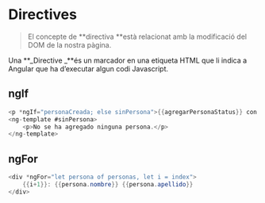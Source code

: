 # Directives

> El concepte de **directiva **està relacionat amb la modificació del DOM de la nostra pàgina.

Una **_Directive _**és un marcador en una etiqueta HTML que li indica a Angular que ha d’executar algun codi Javascript.

## ngIf

```csharp
<p *ngIf="personaCreada; else sinPersona">{{agregarPersonaStatus}} con título {{tituloPersona}}</p>
<ng-template #sinPersona>
    <p>No se ha agregado ninguna persona.</p>
</ng-template>
```

## ngFor

```csharp
<div *ngFor="let persona of personas, let i = index">
    {{i+1}}: {{persona.nombre}} {{persona.apellido}}
</div>
```